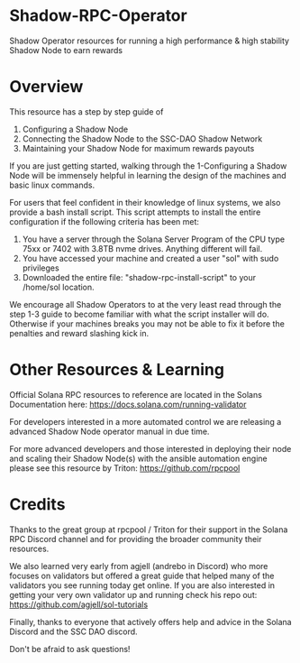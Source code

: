 # Shadow-RPC-Operator
Shadow Operator resources for running a high performance &amp; high stability Shadow Node to earn rewards
# Overview

This resource has a step by step guide of
1) Configuring a Shadow Node
2) Connecting the Shadow Node to the SSC-DAO Shadow Network
3) Maintaining your Shadow Node for maximum rewards payouts

If you are just getting started, walking through the 1-Configuring a Shadow Node will be immensely helpful in learning the design of the machines and basic linux commands.

For users that feel confident in their knowledge of linux systems, we also provide a bash install script. This script attempts to install the entire configuration if the following criteria has been met:
1) You have a server through the Solana Server Program of the CPU type 75xx or 7402 with 3.8TB nvme drives. Anything different will fail.
2) You have accessed your machine and created a user "sol" with sudo privileges 
3) Downloaded the entire file: "shadow-rpc-install-script" to your /home/sol location.

We encourage all Shadow Operators to at the very least read through the step 1-3 guide to become familiar with what the script installer will do. Otherwise if your machines breaks you may not be able to fix it before the penalties and reward slashing kick in.

# Other Resources & Learning
Official Solana RPC resources to reference are located in the Solans Documentation here: https://docs.solana.com/running-validator

For developers interested in a more automated control we are releasing a advanced Shadow Node operator manual in due time.

For more advanced developers and those interested in deploying their node and scaling their Shadow Node(s) with the ansible automation engine please see this resource by Triton: https://github.com/rpcpool


# Credits
Thanks to the great group at rpcpool / Triton for their support in the Solana RPC Discord channel and for providing the broader community their resources. 

We also learned very early from agjell (andrebo in Discord) who more focuses on validators but offered a great guide that helped many of the validators you see running today get online. If you are also interested in getting your very own validator up and running check his repo out: https://github.com/agjell/sol-tutorials

Finally, thanks to everyone that actively offers help and advice in the Solana Discord and the SSC DAO discord. 

Don't be afraid to ask questions!